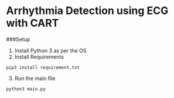 # Arrhythmia Detection using ECG with CART

###Setup
1) Install Python 3 as per the OS
2) Install Requirements
```commandline
pip3 install requirement.txt
```
3) Run the main file
```commandline
python3 main.py
```

